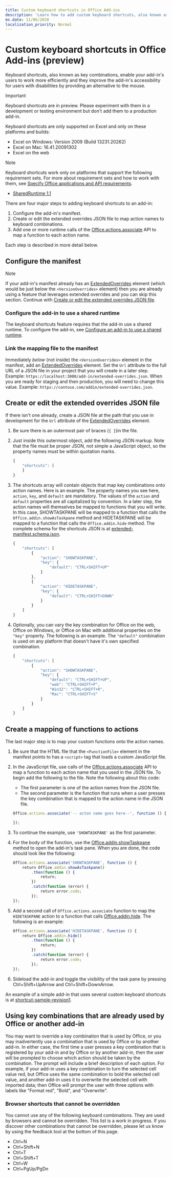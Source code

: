 ```yaml
---
title: Custom keyboard shortcuts in Office Add-ins
description: 'Learn how to add custom keyboard shortcuts, also known as key combinations, to your Office Add-in.'
ms.date: 11/06/2020
localization_priority: Normal
---
```


# Custom keyboard shortcuts in Office Add-ins (preview)

Keyboard shortcuts, also known as key combinations, enable your add-in's users to work more efficiently and they improve the add-in's accessibility for users with disabilities by providing an alternative to the mouse.

> [!IMPORTANT]
> Keyboard shortcuts are in preview. Please experiment with them in a development or testing environment but don't add them to a production add-in.

Keyboard shortcuts are only supported on Excel and only on these platforms and builds:

* Excel on Windows: Version 2009 (Build 13231.20262)
* Excel on Mac: 16.41.20091302
* Excel on the web

> [!NOTE]
> Keyboard shortcuts work only on platforms that support the following requirement sets. For more about requirement sets and how to work with them, see [Specify Office applications and API requirements](../develop/specify-office-hosts-and-api-requirements.md).
>
> - [SharedRuntime 1.1](../reference/requirement-sets/shared-runtime-requirement-sets.md)

There are four major steps to adding keyboard shortcuts to an add-in:

1. Configure the add-in's manifest.
1. Create or edit the extended overrides JSON file to map action names to keyboard combinations.
1. Add one or more runtime calls of the [Office.actions.associate](/javascript/api/office/office.actions#associate) API to map a function to each action name.

Each step is described in more detail below.

## Configure the manifest

> [!NOTE]
> If your add-in's manifest already has an [ExtendedOverrides](../reference/manifest/extendedoverrides.md) element (which would be just below the `<VersionOverrides>` element) then you are already using a feature that leverages extended overrides and you can skip this section. Continue with [Create or edit the extended overrides JSON file](#create-or-edit-the-extended-overrides-json-file).

### Configure the add-in to use a shared runtime

The keyboard shortcuts feature requires that the add-in use a shared runtime. To configure the add-in, see [Configure an add-in to use a shared runtime](../excel/configure-your-add-in-to-use-a-shared-runtime.md).

### Link the mapping file to the manifest

Immediately *below* (not inside) the `<VersionOverrides>` element in the manifest, add an [ExtendedOverrides](../reference/manifest/extendedoverrides.md) element. Set the `Url` attribute to the full URL of a JSON file in your project that you will create in a later step. Example: `https://localhost:3000/add-in/extended-overrides.json`. When you are ready for staging and then production, you will need to change this value. Example: `https://contoso.com/addin/extended-overrides.json`.

## Create or edit the extended overrides JSON file

If there isn't one already, create a JSON file at the path that you use in development for the `Url` attribute of the [ExtendedOverrides](../reference/manifest/extendedoverrides.md) element.

1. Be sure there is an outermost pair of braces (`{ }`)in the file.
1. Just inside this outermost object, add the following JSON markup. Note that the file must be proper JSON, not simple a JavaScript object, so the property names must be within quotation marks.

    ```javascript
    {
        "shortcuts": [
        ]
    }
    ```

1. The shortcuts array will contain objects that map key combinations onto action names. Here is an example. The property names you see here, `action`, `key`, and `default` are mandatory. The values of the `action` and `default` properties are all capitalized by convention. In a later step, the action names will themselves be mapped to functions that you will write. In this case, SHOWTASKPANE will be mapped to a function that calls the `Office.addin.showAsTaskpane` method and HIDETASKPANE will be mapped to a function that calls the `Office.addin.hide` method. The complete schema for the shortcuts JSON is at [extended-manifest.schema.json](https://developer.microsoft.com/en-us/json-schemas/office-js/extended-manifest.schema.json).

    ```javascript
    {
        "shortcuts": [
            {
                "action": "SHOWTASKPANE",
                "key": {
                    "default": "CTRL+SHIFT+UP"
                }
            },
            {
                "action": "HIDETASKPANE",
                "key": {
                    "default": "CTRL+SHIFT+DOWN"
                }
            }
        ]
    }
    ```

1. Optionally, you can vary the key combination for Office on the web, Office on Windows, or Office on Mac with additional properties on the `"key"` property. The following is an example. The `"default"` combination is used on any platform that doesn't have it's own specified combination.

    ```javascript
    {
        "shortcuts": [
            {
                "action": "SHOWTASKPANE",
                "key": {
                    "default": "CTRL+SHIFT+UP",
                    "web": "CTRL+SHIFT+P",
                    "Win32": "CTRL+SHIFT+R",
                    "Mac": "CTRL+SHIFT+S"
                }
            }
        ]
    }
    ```

## Create a mapping of functions to actions

The last major step is to map your custom functions onto the action names.

1. Be sure that the HTML file that the `<FunctionFile>` element in the manifest points to has a `<script>` tag that loads a custom JavaScript file.
1. In the JavaScript file, use calls of the [Office.actions.associate](/javascript/api/office/office.actions#associate) API to map a function to each action name that you used in the JSON file. To begin add the following to the file. Note the following about this code:

    - The first parameter is one of the action names from the JSON file.
    - The second parameter is the function that runs when a user presses the key combination that is mapped to the action name in the JSON file.

    ```javascript
    Office.actions.associate('-- acton name goes here--', function () {

    });
    ```

1. To continue the example, use `'SHOWTASKPANE'` as the first parameter.
1. For the body of the function, use the [Office.addin.showTaskpane](/javascript/api/office/office.addin.md#showastaskpane--) method to open the add-in's task pane. When you are done, the code should look like the following:

    ```javascript
    Office.actions.associate('SHOWTASKPANE', function () {
        return Office.addin.showAsTaskpane()
            .then(function () {
                return;
            })
            .catch(function (error) {
                return error.code;
            });
    });
    ```

1. Add a second call of `Office.actions.associate` function to map the `HIDETASKPANE` action to a function that calls [Office.addin.hide](/javascript/api/office/office.addin.md#hide--). The following is an example:

    ```javascript
    Office.actions.associate('HIDETASKPANE', function () {
        return Office.addin.hide()
            .then(function () {
                return;
            })
            .catch(function (error) {
                return error.code;
            });
    });
    ```

1. Sideload the add-in and toggle the visibility of the task pane by pressing Ctrl+Shift+UpArrow and Ctrl+Shift+DownArrow.

An example of a simple add-in that uses several custom keyboard shortcuts is at [shortcut-sample-revision1](https://github.com/OfficeDev/testing-assets/tree/master/addins/shortcut-sample-revision1).

## Using key combinations that are already used by Office or another add-in

You may want to override a key combination that is used by Office, or you may inadvertently use a combination that is used by Office or by another add-in. In either case, the first time a user presses a key combination that is registered by your add-in and by Office or by another add-in, then the user will be prompted to choose which action should be taken by the combination. The prompt will include a brief description of each option. For example, if your add-in uses a key combination to turn the selected cell value red, but Office uses the same combination to bold the selected cell value, and another add-in uses it to overwrite the selected cell with imported data; then Office will prompt the user with three options with labels like "Format red", "Bold", and "Overwrite".

### Browser shortcuts that cannot be overridden

You cannot use any of the following keyboard combinations. They are used by browsers and cannot be overridden. This list is a work in progress. If you discover other combinations that cannot be overridden, please let us know by using the feedback tool at the bottom of this page.

- Ctrl+N
- Ctrl+Shift+N
- Ctrl+T
- Ctrl+Shift+T
- Ctrl+W
- Ctrl+PgUp/PgDn